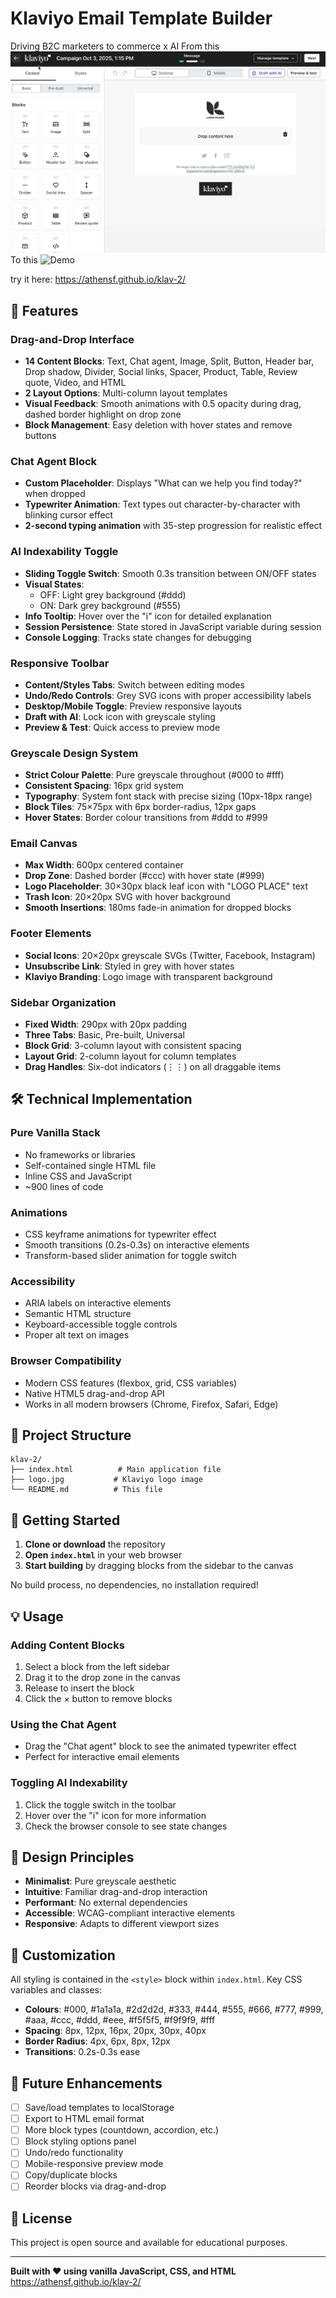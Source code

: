 # Klaviyo Email Template Builder

Driving B2C marketers to commerce x AI
From this
![Demo](before.jpg)
To this
![Demo](after.gif)

try it here:
https://athensf.github.io/klav-2/

## 🎨 Features

### **Drag-and-Drop Interface**
- **14 Content Blocks**: Text, Chat agent, Image, Split, Button, Header bar, Drop shadow, Divider, Social links, Spacer, Product, Table, Review quote, Video, and HTML
- **2 Layout Options**: Multi-column layout templates
- **Visual Feedback**: Smooth animations with 0.5 opacity during drag, dashed border highlight on drop zone
- **Block Management**: Easy deletion with hover states and remove buttons

### **Chat Agent Block**
- **Custom Placeholder**: Displays "What can we help you find today?" when dropped
- **Typewriter Animation**: Text types out character-by-character with blinking cursor effect
- **2-second typing animation** with 35-step progression for realistic effect

### **AI Indexability Toggle**
- **Sliding Toggle Switch**: Smooth 0.3s transition between ON/OFF states
- **Visual States**:
  - OFF: Light grey background (#ddd)
  - ON: Dark grey background (#555)
- **Info Tooltip**: Hover over the "i" icon for detailed explanation
- **Session Persistence**: State stored in JavaScript variable during session
- **Console Logging**: Tracks state changes for debugging

### **Responsive Toolbar**
- **Content/Styles Tabs**: Switch between editing modes
- **Undo/Redo Controls**: Grey SVG icons with proper accessibility labels
- **Desktop/Mobile Toggle**: Preview responsive layouts
- **Draft with AI**: Lock icon with greyscale styling
- **Preview & Test**: Quick access to preview mode

### **Greyscale Design System**
- **Strict Colour Palette**: Pure greyscale throughout (#000 to #fff)
- **Consistent Spacing**: 16px grid system
- **Typography**: System font stack with precise sizing (10px-18px range)
- **Block Tiles**: 75×75px with 6px border-radius, 12px gaps
- **Hover States**: Border colour transitions from #ddd to #999

### **Email Canvas**
- **Max Width**: 600px centered container
- **Drop Zone**: Dashed border (#ccc) with hover state (#999)
- **Logo Placeholder**: 30×30px black leaf icon with "LOGO PLACE" text
- **Trash Icon**: 20×20px SVG with hover background
- **Smooth Insertions**: 180ms fade-in animation for dropped blocks

### **Footer Elements**
- **Social Icons**: 20×20px greyscale SVGs (Twitter, Facebook, Instagram)
- **Unsubscribe Link**: Styled in grey with hover states
- **Klaviyo Branding**: Logo image with transparent background

### **Sidebar Organization**
- **Fixed Width**: 290px with 20px padding
- **Three Tabs**: Basic, Pre-built, Universal
- **Block Grid**: 3-column layout with consistent spacing
- **Layout Grid**: 2-column layout for column templates
- **Drag Handles**: Six-dot indicators (⋮⋮) on all draggable items

## 🛠️ Technical Implementation

### **Pure Vanilla Stack**
- No frameworks or libraries
- Self-contained single HTML file
- Inline CSS and JavaScript
- ~900 lines of code

### **Animations**
- CSS keyframe animations for typewriter effect
- Smooth transitions (0.2s-0.3s) on interactive elements
- Transform-based slider animation for toggle switch

### **Accessibility**
- ARIA labels on interactive elements
- Semantic HTML structure
- Keyboard-accessible toggle controls
- Proper alt text on images

### **Browser Compatibility**
- Modern CSS features (flexbox, grid, CSS variables)
- Native HTML5 drag-and-drop API
- Works in all modern browsers (Chrome, Firefox, Safari, Edge)

## 📁 Project Structure

```
klav-2/
├── index.html          # Main application file
├── logo.jpg           # Klaviyo logo image
└── README.md          # This file
```

## 🚀 Getting Started

1. **Clone or download** the repository
2. **Open `index.html`** in your web browser
3. **Start building** by dragging blocks from the sidebar to the canvas

No build process, no dependencies, no installation required!

## 💡 Usage

### Adding Content Blocks
1. Select a block from the left sidebar
2. Drag it to the drop zone in the canvas
3. Release to insert the block
4. Click the × button to remove blocks

### Using the Chat Agent
- Drag the "Chat agent" block to see the animated typewriter effect
- Perfect for interactive email elements

### Toggling AI Indexability
1. Click the toggle switch in the toolbar
2. Hover over the "i" icon for more information
3. Check the browser console to see state changes

## 🎯 Design Principles

- **Minimalist**: Pure greyscale aesthetic
- **Intuitive**: Familiar drag-and-drop interaction
- **Performant**: No external dependencies
- **Accessible**: WCAG-compliant interactive elements
- **Responsive**: Adapts to different viewport sizes

## 📝 Customization

All styling is contained in the `<style>` block within `index.html`. Key CSS variables and classes:

- **Colours**: #000, #1a1a1a, #2d2d2d, #333, #444, #555, #666, #777, #999, #aaa, #ccc, #ddd, #eee, #f5f5f5, #f9f9f9, #fff
- **Spacing**: 8px, 12px, 16px, 20px, 30px, 40px
- **Border Radius**: 4px, 6px, 8px, 12px
- **Transitions**: 0.2s-0.3s ease

## 🔧 Future Enhancements

- [ ] Save/load templates to localStorage
- [ ] Export to HTML email format
- [ ] More block types (countdown, accordion, etc.)
- [ ] Block styling options panel
- [ ] Undo/redo functionality
- [ ] Mobile-responsive preview mode
- [ ] Copy/duplicate blocks
- [ ] Reorder blocks via drag-and-drop

## 📄 License

This project is open source and available for educational purposes.

---

**Built with ❤️ using vanilla JavaScript, CSS, and HTML**
https://athensf.github.io/klav-2/